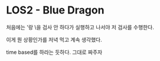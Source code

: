 # LOS2 - Blue Dragon

처음에는 '랑 \을 검사 안 하다가 실행하고 나서야 저 검사를 수행한다.  

이게 뭔 상황인가를 저녁 먹고 계속 생각했다.

time based를 하라는 듯하다. 그대로 짜주자
